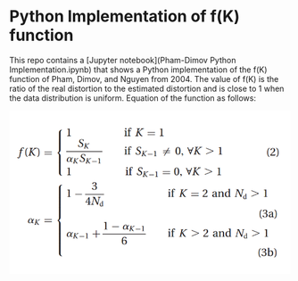 # Python Implementation of f(K) function
This repo contains a [Jupyter notebook](Pham-Dimov Python Implementation.ipynb) that shows a Python implementation of the f(K) function of Pham, Dimov, and Nguyen from 2004. The value of f(K) is the ratio of the real distortion to the estimated distortion and is close to 1 when the data distribution is uniform. Equation of the function as follows:

![Image](images/pham_dimov.png)
